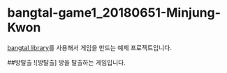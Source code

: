 # bangtal-game1_20180651-Minjung-Kwon
[bangtal library](https://bangtal.bosornd.com)를 사용해서 게임을 만드는 예제 프로젝트입니다.


##방탈출
![방탈출]
방을 탈출하는 게임입니다.
